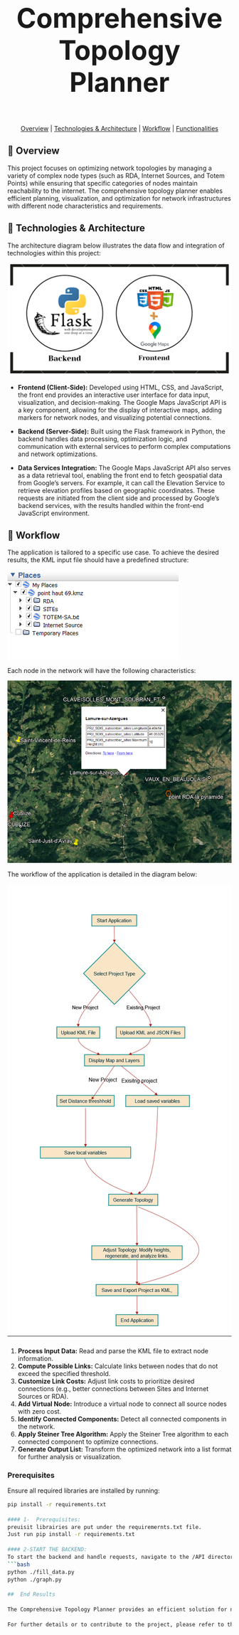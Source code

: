# <p align="center" style="font-size: 60px;"><strong>Comprehensive Topology Planner</strong> </p> 

<p align="center">
  <a href="#overview">Overview</a> |  
  <a href="#technologies-and-architecture">Technologies & Architecture</a> | 
  <a href="#workflow">Workflow</a> | 
  <a href="#functionalities">Functionalities</a>
</p>

## 🔗 Overview

This project focuses on optimizing network topologies by managing a variety of complex node types (such as RDA, Internet Sources, and Totem Points) while ensuring that specific categories of nodes maintain reachability to the internet. The comprehensive topology planner enables efficient planning, visualization, and optimization for network infrastructures with different node characteristics and requirements.

## 🔗 Technologies & Architecture

The architecture diagram below illustrates the data flow and integration of technologies within this project:

![Architecture](/media/github/tools.png)

- **Frontend (Client-Side):** Developed using HTML, CSS, and JavaScript, the front end provides an interactive user interface for data input, visualization, and decision-making. The Google Maps JavaScript API is a key component, allowing for the display of interactive maps, adding markers for network nodes, and visualizing potential connections.

- **Backend (Server-Side):** Built using the Flask framework in Python, the backend handles data processing, optimization logic, and communication with external services to perform complex computations and network optimizations.

- **Data Services Integration:** The Google Maps JavaScript API also serves as a data retrieval tool, enabling the front end to fetch geospatial data from Google’s servers. For example, it can call the Elevation Service to retrieve elevation profiles based on geographic coordinates. These requests are initiated from the client side and processed by Google’s backend services, with the results handled within the front-end JavaScript environment.

## 🔗 Workflow

The application is tailored to a specific use case. To achieve the desired results, the KML input file should have a predefined structure:

![Directory Structure](/media/github/directories.png)

Each node in the network will have the following characteristics:

![Node Characteristics](/media/github/characteristics.png)

The workflow of the application is detailed in the diagram below:

![Workflow](/media/github/workflow.png)

1. **Process Input Data:** Read and parse the KML file to extract node information.
2. **Compute Possible Links:** Calculate links between nodes that do not exceed the specified threshold.
3. **Customize Link Costs:** Adjust link costs to prioritize desired connections (e.g., better connections between Sites and Internet Sources or RDA).
4. **Add Virtual Node:** Introduce a virtual node to connect all source nodes with zero cost.
5. **Identify Connected Components:** Detect all connected components in the network.
6. **Apply Steiner Tree Algorithm:** Apply the Steiner Tree algorithm to each connected component to optimize connections.
7. **Generate Output List:** Transform the optimized network into a list format for further analysis or visualization.



### Prerequisites

Ensure all required libraries are installed by running:
```bash
pip install -r requirements.txt

#### 1-  Prerequisites:
preuisit librairies are put under the requiremernts.txt file.
Just run pip install -r requirements.txt

#### 2-START THE BACKEND:
To start the backend and handle requests, navigate to the /API directory and run:
```bash 
python ./fill_data.py
python ./graph.py

##  End Results

The Comprehensive Topology Planner provides an efficient solution for network optimization, enabling users to visualize and plan complex network topologies with diverse node types. By employing advanced algorithms and integrating geospatial data, the tool ensures optimal connectivity and performance. The final output includes an optimized network topology that meets specified criteria, facilitating enhanced decision-making and improved network management.

For further details or to contribute to the project, please refer to the documentation or reach out to the project maintainers.
